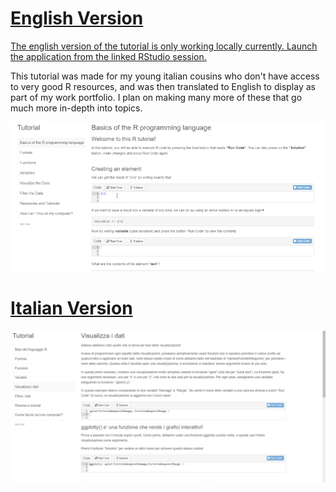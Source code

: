 
# [English Version](https://rstudio.cloud/project/179170)

[The english version of the tutorial is only working locally currently. Launch the application from the linked RStudio session.](https://rstudio.cloud/project/179170)

This tutorial was made for my young italian cousins who don't have access to very good R resources, and was then translated to English to display as part of my work portfolio. I plan on making many more of these that go much more in-depth into topics.

![](R-Tutorial_ENG.gif)

# [Italian Version](https://predictcrypto.shinyapps.io/Tutorial/)

![](IT_R-Tutorial.gif)


